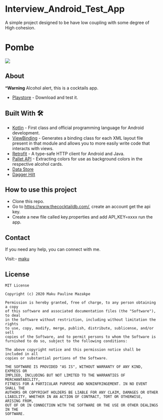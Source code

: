 # Interview_Android_Test_App
A simple project designed to be have low coupling with some degree of High cohesion.

# Pombe
![](pombez.png)

## About
***Warning** Alcohol alert, this is a cocktails app.
 - [Playstore](https://play.google.com/store/apps/details?id=com.maku.pombe) - Download and test it.

## Built With 🛠
- [Kotlin](https://kotlinlang.org/) - First class and official programming language for Android development.
- [ViewBinding](https://developer.android.com/topic/libraries/view-binding) - Generates a binding class for each XML layout file present in that module and allows you to more easily write code that interacts with views.
- [Retrofit](https://square.github.io/retrofit/) - A type-safe HTTP client for Android and Java.
- [Pallet API](https://developer.android.com/training/material/palette-colors) - Extracting colors for use as background colors in the respective alcohol cards.
- [Data Store](https://developer.android.com/topic/libraries/architecture/datastore)
- [Dagger Hilt](https://dagger.dev/hilt/)

## How to use this project
- Clone this repo.
- Go to https://www.thecocktaildb.com/, create an account get the api key.
- Create a new file called key.properties and add API_KEY=xxxx run the app.

## Contact
If you need any help, you can connect with me.

Visit:- [maku](https://www.linkedin.com/in/maku-mazakpe-700a3a165/)

## License
```
MIT License

Copyright (c) 2020 Maku Pauline Mazakpe

Permission is hereby granted, free of charge, to any person obtaining a copy
of this software and associated documentation files (the "Software"), to deal
in the Software without restriction, including without limitation the rights
to use, copy, modify, merge, publish, distribute, sublicense, and/or sell
copies of the Software, and to permit persons to whom the Software is
furnished to do so, subject to the following conditions:

The above copyright notice and this permission notice shall be included in all
copies or substantial portions of the Software.

THE SOFTWARE IS PROVIDED "AS IS", WITHOUT WARRANTY OF ANY KIND, EXPRESS OR
IMPLIED, INCLUDING BUT NOT LIMITED TO THE WARRANTIES OF MERCHANTABILITY,
FITNESS FOR A PARTICULAR PURPOSE AND NONINFRINGEMENT. IN NO EVENT SHALL THE
AUTHORS OR COPYRIGHT HOLDERS BE LIABLE FOR ANY CLAIM, DAMAGES OR OTHER
LIABILITY, WHETHER IN AN ACTION OF CONTRACT, TORT OR OTHERWISE, ARISING FROM,
OUT OF OR IN CONNECTION WITH THE SOFTWARE OR THE USE OR OTHER DEALINGS IN THE
SOFTWARE.
```
